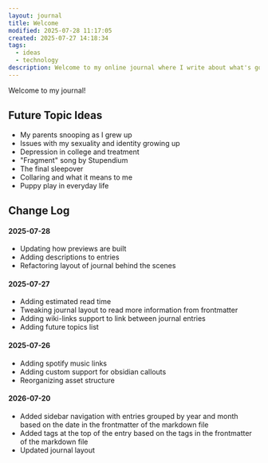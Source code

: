 ```yaml
---
layout: journal
title: Welcome
modified: 2025-07-28 11:17:05
created: 2025-07-27 14:18:34
tags:
  - ideas
  - technology
description: Welcome to my online journal where I write about what's going on in my life.
---
```

Welcome to my journal!

## Future Topic Ideas
- My parents snooping as I grew up
- Issues with my sexuality and identity growing up
- Depression in college and treatment
- "Fragment" song by Stupendium
- The final sleepover
- Collaring and what it means to me
- Puppy play in everyday life

## Change Log

#### 2025-07-28
- Updating how previews are built
- Adding descriptions to entries
- Refactoring layout of journal behind the scenes

#### 2025-07-27
- Adding estimated read time
- Tweaking journal layout to read more information from frontmatter
- Adding wiki-links support to link between journal entries
- Adding future topics list

#### 2025-07-26
- Adding spotify music links
- Adding custom support for obsidian callouts
- Reorganizing asset structure

#### 2026-07-20
- Added sidebar navigation with entries grouped by year and month based on the date in the frontmatter of the markdown file
- Added tags at the top of the entry based on the tags in the frontmatter of the markdown file
- Updated journal layout